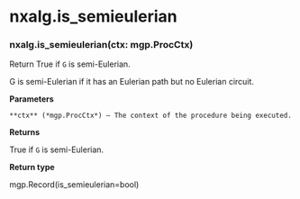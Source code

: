 # nxalg.is_semieulerian


### nxalg.is_semieulerian(ctx: mgp.ProcCtx)
Return True if `G` is semi-Eulerian.

G is semi-Eulerian if it has an Eulerian path but no Eulerian circuit.


**Parameters**

    **ctx** (*mgp.ProcCtx*) – The context of the procedure being executed.



**Returns**

True if `G` is semi-Eulerian.



**Return type**

mgp.Record(is_semieulerian=bool)
